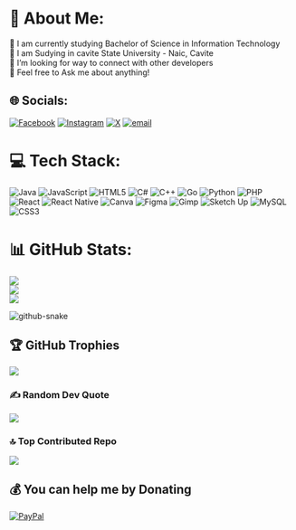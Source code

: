 # 💫 About Me:
🔭 I am currently studying Bachelor of Science in Information Technology<br>👯 I am Sudying in cavite State University - Naic, Cavite<br>🤝 I’m looking for way to connect with other developers<br>💬 Feel free to Ask me about anything!


## 🌐 Socials:
[![Facebook](https://img.shields.io/badge/Facebook-%231877F2.svg?logo=Facebook&logoColor=white)](https://facebook.com/elijah.poblete) [![Instagram](https://img.shields.io/badge/Instagram-%23E4405F.svg?logo=Instagram&logoColor=white)](https://instagram.com/pobleteelijah) [![X](https://img.shields.io/badge/X-black.svg?logo=X&logoColor=white)](https://x.com/INTSEK16) [![email](https://img.shields.io/badge/Email-D14836?logo=gmail&logoColor=white)](mailto:elijahpob1228@gmail.com) 

# 💻 Tech Stack:
![Java](https://img.shields.io/badge/java-%23ED8B00.svg?style=plastic&logo=openjdk&logoColor=white) ![JavaScript](https://img.shields.io/badge/javascript-%23323330.svg?style=plastic&logo=javascript&logoColor=%23F7DF1E) ![HTML5](https://img.shields.io/badge/html5-%23E34F26.svg?style=plastic&logo=html5&logoColor=white) ![C#](https://img.shields.io/badge/c%23-%23239120.svg?style=plastic&logo=csharp&logoColor=white) ![C++](https://img.shields.io/badge/c++-%2300599C.svg?style=plastic&logo=c%2B%2B&logoColor=white) ![Go](https://img.shields.io/badge/go-%2300ADD8.svg?style=plastic&logo=go&logoColor=white) ![Python](https://img.shields.io/badge/python-3670A0?style=plastic&logo=python&logoColor=ffdd54) ![PHP](https://img.shields.io/badge/php-%23777BB4.svg?style=plastic&logo=php&logoColor=white) ![React](https://img.shields.io/badge/react-%2320232a.svg?style=plastic&logo=react&logoColor=%2361DAFB) ![React Native](https://img.shields.io/badge/react_native-%2320232a.svg?style=plastic&logo=react&logoColor=%2361DAFB) ![Canva](https://img.shields.io/badge/Canva-%2300C4CC.svg?style=plastic&logo=Canva&logoColor=white) ![Figma](https://img.shields.io/badge/figma-%23F24E1E.svg?style=plastic&logo=figma&logoColor=white) ![Gimp](https://img.shields.io/badge/Gimp-657D8B?style=plastic&logo=gimp&logoColor=FFFFFF) ![Sketch Up](https://img.shields.io/badge/SketchUp-005F9E?style=plastic&logo=sketchup&logoColor=white) ![MySQL](https://img.shields.io/badge/mysql-4479A1.svg?style=plastic&logo=mysql&logoColor=white) ![CSS3](https://img.shields.io/badge/css3-%231572B6.svg?style=plastic&logo=css3&logoColor=white)
# 📊 GitHub Stats:
![](https://github-readme-stats.vercel.app/api?username=ElijahPoblete&theme=cobalt&hide_border=false&include_all_commits=false&count_private=false)<br/>
![](https://nirzak-streak-stats.vercel.app/?user=ElijahPoblete&theme=cobalt&hide_border=false)<br/>
![](https://github-readme-stats.vercel.app/api/top-langs/?username=ElijahPoblete&theme=cobalt&hide_border=false&include_all_commits=false&count_private=false&layout=compact)

<picture>
  <source media="(prefer-color-scheme: dark)" srcset="https://raw.githubusercontent.com/ElijahPoblete/ElijahPoblete/output/github-snake-dark.svg">
  <source media="(prefer-color-scheme: dark)" srcset="https://raw.githubusercontent.com/ElijahPoblete/ElijahPoblete/output/github-snake-.svg"> 
    <img alt = "github-snake" src ="https://raw.githubusercontent.com/ElijahPoblete/ElijahPoblete/output/github-snake-.svg" /> 
    </picture>
    
## 🏆 GitHub Trophies
![](https://github-profile-trophy.vercel.app/?username=ElijahPoblete&theme=radical&no-frame=true&no-bg=true&margin-w=4)

### ✍️ Random Dev Quote
![](https://quotes-github-readme.vercel.app/api?type=vetical&theme=gruvbox)

### 🔝 Top Contributed Repo
![](https://github-contributor-stats.vercel.app/api?username=ElijahPoblete&limit=5&theme=cobalt&combine_all_yearly_contributions=true)

  ## 💰 You can help me by Donating
  [![PayPal](https://img.shields.io/badge/PayPal-00457C?style=for-the-badge&logo=paypal&logoColor=white)](https://paypal.me/ElijahPoblete) 

  
<!-- Proudly created with GPRM ( https://gprm.itsvg.in ) -->
